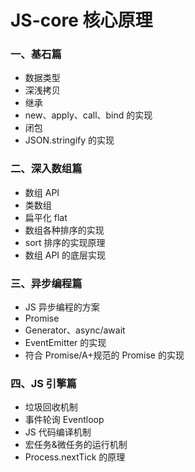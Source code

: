 # JS-core 核心原理

### 一、基石篇

- 数据类型
- 深浅拷贝
- 继承
- new、apply、call、bind 的实现
- 闭包
- JSON.stringify 的实现

### 二、深入数组篇

- 数组 API
- 类数组
- 扁平化 flat
- 数组各种排序的实现
- sort 排序的实现原理
- 数组 API 的底层实现

### 三、异步编程篇

- JS 异步编程的方案
- Promise
- Generator、async/await
- EventEmitter 的实现
- 符合 Promise/A+规范的 Promise 的实现

### 四、JS 引擎篇

- 垃圾回收机制
- 事件轮询 Eventloop
- JS 代码编译机制
- 宏任务&微任务的运行机制
- Process.nextTick 的原理
